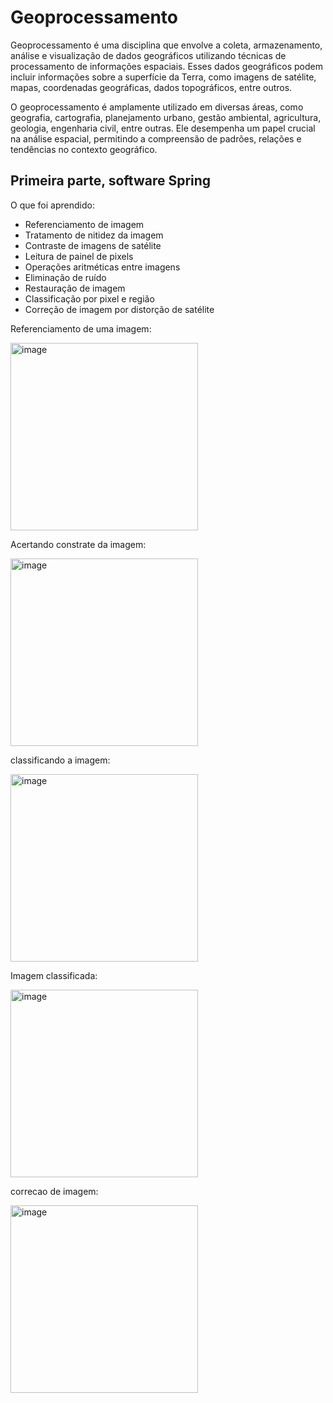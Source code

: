 # Geoprocessamento

Geoprocessamento é uma disciplina que envolve a coleta, armazenamento, análise e visualização de dados geográficos utilizando técnicas de processamento de informações espaciais. Esses dados geográficos podem incluir informações sobre a superfície da Terra, como imagens de satélite, mapas, coordenadas geográficas, dados topográficos, entre outros.

O geoprocessamento é amplamente utilizado em diversas áreas, como geografia, cartografia, planejamento urbano, gestão ambiental, agricultura, geologia, engenharia civil, entre outras. Ele desempenha um papel crucial na análise espacial, permitindo a compreensão de padrões, relações e tendências no contexto geográfico.

## Primeira parte, software Spring

O que foi aprendido:
* Referenciamento de imagem
* Tratamento de nitidez da imagem
* Contraste de imagens de satélite
* Leitura de painel de pixels
* Operações aritméticas entre imagens
* Eliminação de ruído
* Restauração de imagem
* Classificação por pixel e região
* Correção de imagem por distorção de satélite

Referenciamento de uma imagem:

<img width="300" alt="image" src="https://github.com/rnlobao/Faculdade/assets/66230142/94d9d6fa-eac5-4b99-835e-142d8e454148">

Acertando constrate da imagem:

<img width="300" alt="image" src="https://github.com/rnlobao/Faculdade/assets/66230142/9a458822-0ce4-4a26-bf1d-8c02230d118c">

classificando a imagem:

<img width="300" alt="image" src="https://github.com/rnlobao/Faculdade/assets/66230142/7e89676c-9d91-416f-8901-0c2d45fecbd4">

Imagem classificada:

<img width="300" alt="image" src="https://github.com/rnlobao/Faculdade/assets/66230142/882e2a12-e5db-4363-a1cc-f59806d3c7ce">

correcao de imagem:

<img width="300" alt="image" src="https://github.com/rnlobao/Faculdade/assets/66230142/89c2c7f3-51b3-437a-a976-7516447ac412">
